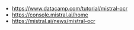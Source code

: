 - https://www.datacamp.com/tutorial/mistral-ocr
- https://console.mistral.ai/home
- https://mistral.ai/news/mistral-ocr

